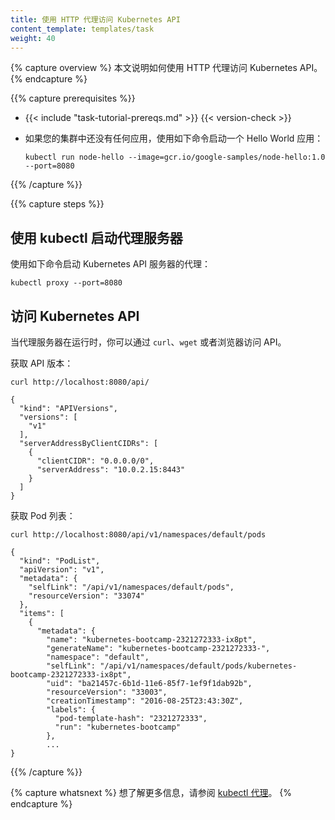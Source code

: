```yaml
---
title: 使用 HTTP 代理访问 Kubernetes API
content_template: templates/task
weight: 40
---
```

<!--
---
title: Use an HTTP Proxy to Access the Kubernetes API
content_template: templates/task
weight: 40
---
 -->

<!--
{{% capture overview %}}
This page shows how to use an HTTP proxy to access the Kubernetes API.
{{% /capture %}}
 -->
{% capture overview %}
本文说明如何使用 HTTP 代理访问 Kubernetes API。
{% endcapture %}

{{% capture prerequisites %}}

* {{< include "task-tutorial-prereqs.md" >}} {{< version-check >}}

<!--
* If you do not already have an application running in your cluster, start
  a Hello world application by entering this command:
 -->
* 如果您的集群中还没有任何应用，使用如下命令启动一个 Hello World 应用：

      kubectl run node-hello --image=gcr.io/google-samples/node-hello:1.0 --port=8080

{{% /capture %}}

{{% capture steps %}}

<!--
## Using kubectl to start a proxy server

This command starts a proxy to the Kubernetes API server:
 -->
## 使用 kubectl 启动代理服务器

使用如下命令启动 Kubernetes API 服务器的代理：

    kubectl proxy --port=8080

<!--
## Exploring the Kubernetes API

When the proxy server is running, you can explore the API using `curl`, `wget`,
or a browser.
 -->
## 访问 Kubernetes API

当代理服务器在运行时，你可以通过 `curl`、`wget` 或者浏览器访问 API。

<!--
Get the API versions:
 -->
获取 API 版本：

    curl http://localhost:8080/api/

    {
      "kind": "APIVersions",
      "versions": [
        "v1"
      ],
      "serverAddressByClientCIDRs": [
        {
          "clientCIDR": "0.0.0.0/0",
          "serverAddress": "10.0.2.15:8443"
        }
      ]
    }

<!--
Get a list of pods:
 -->
获取 Pod 列表：

    curl http://localhost:8080/api/v1/namespaces/default/pods

    {
      "kind": "PodList",
      "apiVersion": "v1",
      "metadata": {
        "selfLink": "/api/v1/namespaces/default/pods",
        "resourceVersion": "33074"
      },
      "items": [
        {
          "metadata": {
            "name": "kubernetes-bootcamp-2321272333-ix8pt",
            "generateName": "kubernetes-bootcamp-2321272333-",
            "namespace": "default",
            "selfLink": "/api/v1/namespaces/default/pods/kubernetes-bootcamp-2321272333-ix8pt",
            "uid": "ba21457c-6b1d-11e6-85f7-1ef9f1dab92b",
            "resourceVersion": "33003",
            "creationTimestamp": "2016-08-25T23:43:30Z",
            "labels": {
              "pod-template-hash": "2321272333",
              "run": "kubernetes-bootcamp"
            },
            ...
    }

{{% /capture %}}

<!--
{{% capture whatsnext %}}
Learn more about [kubectl proxy](/docs/reference/generated/kubectl/kubectl-commands#proxy).
{{% /capture %}}
 -->
{% capture whatsnext %}
想了解更多信息，请参阅 [kubectl 代理](/docs/reference/generated/kubectl/kubectl-commands#proxy)。
{% endcapture %}
